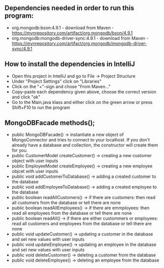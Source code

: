 ## Dependencies needed in order to run this program:
+ org.mongodb:bson:4.9.1 - download from Maven - https://mvnrepository.com/artifact/org.mongodb/bson/4.9.1
+ org.mongodb:mongodb-driver-sync:4.9.1 - download from Maven - https://mvnrepository.com/artifact/org.mongodb/mongodb-driver-sync/4.9.1

## How to install the dependencies in IntelliJ
+ Open this project in IntelliJ and go to File -> Project Structure
+ Under "Project Settings" click on "Libraries"
+ Click on the "+"-sign and chose "From Maven..."
+ Copy-paste each dependency given above, choose the correct version and click "ok"
+ Go to the Main.java klass and either click on the green arrow or press Shift+F10 to run the program
## MongoDBFacade methods();
+ public MongoDBFacade() -> instantiate a new object of MongoConnector and tries to connect to your localhost. If you don't already have a database and collection, the constructor will create them for you.
+ public CustomerModel createCustomer() -> creating a new customer object with user inputs
+ public EmployeeModel createEmployee() -> creating a new employee objcet with user inputs
+ public void addCustomerToDatabase() -> adding a created customer to the database
+ public void addEmployeeToDatabase() -> adding a created employee to the database
+ public boolean readAllCustomers() -> if there are customers: then read all customers from the database or tell there are none
+ public boolean readAllEmployees() -> if there are emmployees: then read all employees from the database or tell there are none
+ public boolean readAll() -> if there are either custommers or employees: read all customers and employees from the database or tell there are none
+ public void updateCustomer() -> updating a customer in the database and set new values with user inputs
+ public void updateEmployee() -> updating an employee in the database and set new values with user inputs
+ public void deleteCustomer() -> deleting a customer from the database 
+ public void deleteEmployee() -> deleting an employee from the database
